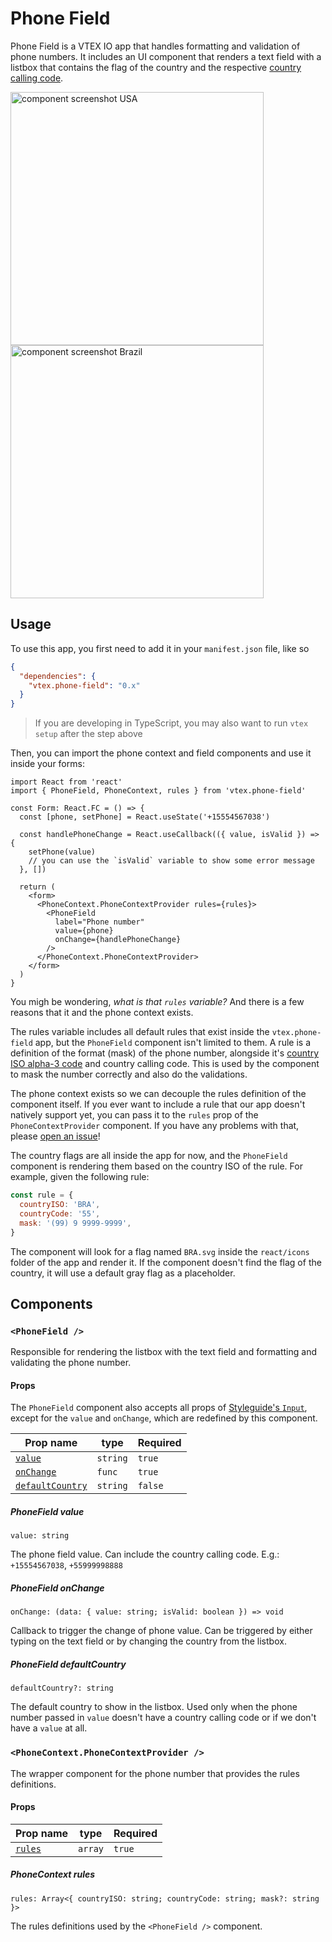 # Phone Field

Phone Field is a VTEX IO app that handles formatting and validation of phone numbers. It
includes an UI component that renders a text field with a listbox that contains the flag of
the country and the respective [country calling code](https://en.wikipedia.org/wiki/List_of_country_calling_codes).

<img width="405" alt="component screenshot USA" src="https://user-images.githubusercontent.com/10223856/76995145-306bba80-692e-11ea-9f3b-847627dfc49f.png">
<img width="405" alt="component screenshot Brazil" src="https://user-images.githubusercontent.com/10223856/76907932-3efe9700-6886-11ea-8b01-1c81ce31a339.png">

## Usage

To use this app, you first need to add it in your `manifest.json` file, like so

```json
{
  "dependencies": {
    "vtex.phone-field": "0.x"
  }
}
```

> If you are developing in TypeScript, you may also want to run `vtex setup` after the step above

Then, you can import the phone context and field components and use it inside your forms:

```tsx
import React from 'react'
import { PhoneField, PhoneContext, rules } from 'vtex.phone-field'

const Form: React.FC = () => {
  const [phone, setPhone] = React.useState('+15554567038')

  const handlePhoneChange = React.useCallback(({ value, isValid }) => {
    setPhone(value)
    // you can use the `isValid` variable to show some error message
  }, [])

  return (
    <form>
      <PhoneContext.PhoneContextProvider rules={rules}>
        <PhoneField
          label="Phone number"
          value={phone}
          onChange={handlePhoneChange}
        />
      </PhoneContext.PhoneContextProvider>
    </form>
  )
}
```

You migh be wondering, _what is that `rules` variable?_ And there is a few reasons that it and the
phone context exists.

The rules variable includes all default rules that exist inside the `vtex.phone-field` app, but the
`PhoneField` component isn't limited to them. A rule is a definition of the format (mask) of the phone
number, alongside it's [country ISO alpha-3 code](https://en.wikipedia.org/wiki/ISO_3166-1_alpha-3) and
country calling code. This is used by the component to mask the number correctly and also do the validations.

The phone context exists so we can decouple the rules definition of the component itself. If you ever
want to include a rule that our app doesn't natively support yet, you can pass it to the `rules` prop
of the `PhoneContextProvider` component. If you have any problems with that, please
[open an issue](https://github.com/vtex-apps/phone-field/issues/new/choose)!

The country flags are all inside the app for now, and the `PhoneField` component is rendering them based on
the country ISO of the rule. For example, given the following rule:

```javascript
const rule = {
  countryISO: 'BRA',
  countryCode: '55',
  mask: '(99) 9 9999-9999',
}
```

The component will look for a flag named `BRA.svg` inside the `react/icons` folder of the app and
render it. If the component doesn't find the flag of the country, it will use a default gray flag as
a placeholder.

## Components

### `<PhoneField />`

Responsible for rendering the listbox with the text field and formatting and validating the phone number.

#### Props

The `PhoneField` component also accepts all props of [Styleguide's `Input`](https://styleguide.vtex.com/#/Components/Forms/Input),
except for the `value` and `onChange`, which are redefined by this component.

| Prop name | type | Required |
| --- | --- | --- |
| [`value`](#phonefield-value) | `string` | `true` |
| [`onChange`](#phonefield-onchange) | `func` | `true` |
| [`defaultCountry`](#phonefield-defaultcountry) | `string` | `false` |

##### PhoneField value

`value: string`

The phone field value. Can include the country calling code. E.g.: `+15554567038`, `+55999998888`

##### PhoneField onChange

`onChange: (data: { value: string; isValid: boolean }) => void`

Callback to trigger the change of phone value. Can be triggered by either typing on the text field
or by changing the country from the listbox.

##### PhoneField defaultCountry

`defaultCountry?: string`

The default country to show in the listbox. Used only when the phone number passed in `value`
doesn't have a country calling code or if we don't have a `value` at all.

### `<PhoneContext.PhoneContextProvider />`

The wrapper component for the phone number that provides the rules definitions.

#### Props

| Prop name | type | Required |
| --- | --- | --- |
| [`rules`](#phonecontext-rules) | `array` | `true` |

##### PhoneContext rules

`rules: Array<{ countryISO: string; countryCode: string; mask?: string }>`

The rules definitions used by the `<PhoneField />` component.
